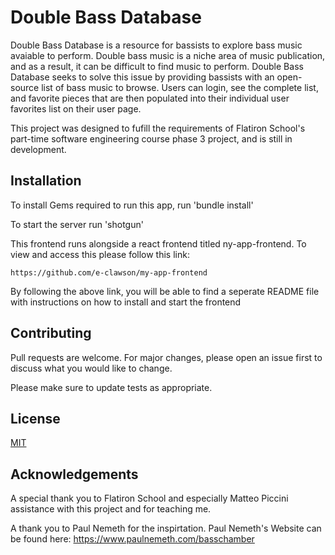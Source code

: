 
# Double Bass Database 

Double Bass Database is a resource for bassists to explore bass music avaiable to perform. Double bass music is a niche area of music publication, and as a result, it can be difficult to find music to perform. Double Bass Database seeks to solve this issue by providing bassists with an open-source list of bass music to browse. Users can login, see the complete list, and favorite pieces that are then populated into their individual user favorites list on their user page. 

This project was designed to fufill the requirements of Flatiron School's part-time software engineering course phase 3 project, and is still in development. 

## Installation

To install Gems required to run this app, run 'bundle install' 

To start the server run 'shotgun'

This frontend runs alongside a react frontend titled ny-app-frontend. To view and access this please follow this link: 

    https://github.com/e-clawson/my-app-frontend

By following the above link, you will be able to find a seperate README file with instructions on how to install and start the frontend 

### 


## Contributing
Pull requests are welcome. For major changes, please open an issue first to discuss what you would like to change.

Please make sure to update tests as appropriate.

## License
[MIT](https://choosealicense.com/licenses/mit/)

## Acknowledgements
A special thank you to Flatiron School and especially Matteo Piccini assistance with this project and for teaching me. 

A thank you to Paul Nemeth for the inspirtation. Paul Nemeth's Website can be found here: 
    https://www.paulnemeth.com/basschamber